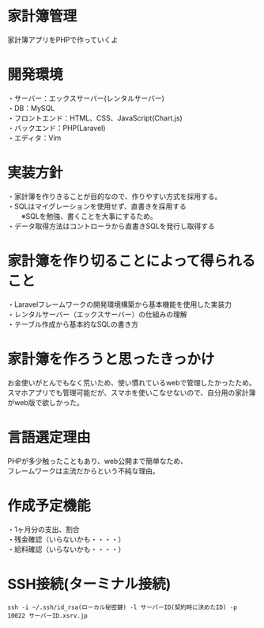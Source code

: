 # 家計簿管理
家計簿アプリをPHPで作っていくよ

# 開発環境  
・サーバー：エックスサーバー(レンタルサーバー)  
・DB：MySQL  
・フロントエンド：HTML、CSS、JavaScript(Chart.js)  
・バックエンド：PHP(Laravel)  
・エディタ：Vim

# 実装方針
・家計簿を作りきることが目的なので、作りやすい方式を採用する。  
・SQLはマイグレーションを使用せず、直書きを採用する  
　　※SQLを勉強、書くことを大事にするため。  
・データ取得方法はコントローラから直書きSQLを発行し取得する

# 家計簿を作り切ることによって得られること  
・Laravelフレームワークの開発環境構築から基本機能を使用した実装力  
・レンタルサーバー（エックスサーバー）の仕組みの理解  
・テーブル作成から基本的なSQLの書き方  

# 家計簿を作ろうと思ったきっかけ  
お金使いがとんでもなく荒いため、使い慣れているwebで管理したかったため。
スマホアプリでも管理可能だが、スマホを使いこなせないので、自分用の家計簿がweb版で欲しかった。

# 言語選定理由  
PHPが多少触ったこともあり、web公開まで簡単なため、  
フレームワークは主流だからという不純な理由。

# 作成予定機能  
・1ヶ月分の支出、割合  
・残金確認（いらないかも・・・・）    
・給料確認（いらないかも・・・・）  

# SSH接続(ターミナル接続)  
```ssh -i ~/.ssh/id_rsa(ローカル秘密鍵) -l サーバーID(契約時に決めたID) -p 10022 サーバーID.xsrv.jp ```

